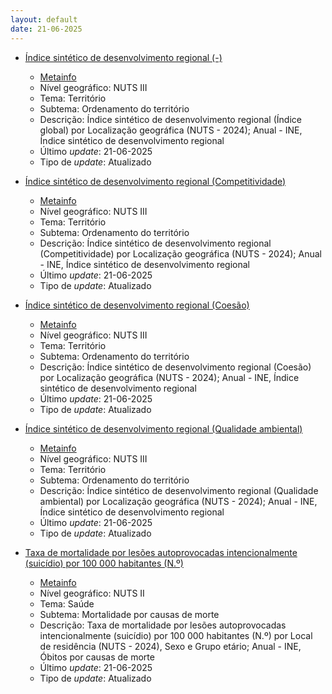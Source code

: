 ```yaml
---
layout: default
date: 21-06-2025
---
```

* [Índice sintético de desenvolvimento regional (-)](https://www.ine.pt/xportal/xmain?xpid=INE&xpgid=ine_indicadores&indOcorrCod=0014454&contexto=bd&selTab=tab2)
  * [Metainfo](https://www.ine.pt/bddXplorer/htdocs/minfo.jsp?var_cd=0014454&lingua=PT)
  * Nível geográfico: NUTS III
  * Tema: Território
  * Subtema: Ordenamento do território
  * Descrição: Índice sintético de desenvolvimento regional (Índice global) por Localização geográfica (NUTS - 2024); Anual - INE, Índice sintético de desenvolvimento regional
  * Último _update_: 21-06-2025
  * Tipo de _update_: Atualizado

* [Índice sintético de desenvolvimento regional (Competitividade)](https://www.ine.pt/xportal/xmain?xpid=INE&xpgid=ine_indicadores&indOcorrCod=0014455&contexto=bd&selTab=tab2)
  * [Metainfo](https://www.ine.pt/bddXplorer/htdocs/minfo.jsp?var_cd=0014455&lingua=PT)
  * Nível geográfico: NUTS III
  * Tema: Território
  * Subtema: Ordenamento do território
  * Descrição: Índice sintético de desenvolvimento regional (Competitividade) por Localização geográfica (NUTS - 2024); Anual - INE, Índice sintético de desenvolvimento regional
  * Último _update_: 21-06-2025
  * Tipo de _update_: Atualizado

* [Índice sintético de desenvolvimento regional (Coesão)](https://www.ine.pt/xportal/xmain?xpid=INE&xpgid=ine_indicadores&indOcorrCod=0014456&contexto=bd&selTab=tab2)
  * [Metainfo](https://www.ine.pt/bddXplorer/htdocs/minfo.jsp?var_cd=0014456&lingua=PT)
  * Nível geográfico: NUTS III
  * Tema: Território
  * Subtema: Ordenamento do território
  * Descrição: Índice sintético de desenvolvimento regional (Coesão) por Localização geográfica (NUTS - 2024); Anual - INE, Índice sintético de desenvolvimento regional
  * Último _update_: 21-06-2025
  * Tipo de _update_: Atualizado

* [Índice sintético de desenvolvimento regional (Qualidade ambiental)](https://www.ine.pt/xportal/xmain?xpid=INE&xpgid=ine_indicadores&indOcorrCod=0014457&contexto=bd&selTab=tab2)
  * [Metainfo](https://www.ine.pt/bddXplorer/htdocs/minfo.jsp?var_cd=0014457&lingua=PT)
  * Nível geográfico: NUTS III
  * Tema: Território
  * Subtema: Ordenamento do território
  * Descrição: Índice sintético de desenvolvimento regional (Qualidade ambiental) por Localização geográfica (NUTS - 2024); Anual - INE, Índice sintético de desenvolvimento regional
  * Último _update_: 21-06-2025
  * Tipo de _update_: Atualizado

* [Taxa de mortalidade por lesões autoprovocadas intencionalmente (suicídio) por 100 000 habitantes (N.º)](https://www.ine.pt/xportal/xmain?xpid=INE&xpgid=ine_indicadores&indOcorrCod=0014469&contexto=bd&selTab=tab2)
  * [Metainfo](https://www.ine.pt/bddXplorer/htdocs/minfo.jsp?var_cd=0014469&lingua=PT)
  * Nível geográfico: NUTS II
  * Tema: Saúde
  * Subtema: Mortalidade por causas de morte
  * Descrição: Taxa de mortalidade por lesões autoprovocadas intencionalmente (suicídio) por 100 000 habitantes (N.º) por Local de residência (NUTS - 2024), Sexo e Grupo etário; Anual - INE, Óbitos por causas de morte
  * Último _update_: 21-06-2025
  * Tipo de _update_: Atualizado

